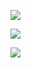 <p><a href="https://codeclimate.com/github/codeclimate/codeclimate/maintainability"><img src="https://api.codeclimate.com/v1/badges/a99a88d28ad37a79dbf6/maintainability" /></a></p>
<p><a href="https://travis-ci.org/sdemikhov/python-project-lvl1"><img src="https://travis-ci.org/sdemikhov/python-project-lvl1.svg?branch=master" /></a></p>
<p><a href="https://asciinema.org/a/5Kqdn4VAYFzkBR8mfEUrOwR1t" target="_blank"><img src="https://asciinema.org/a/5Kqdn4VAYFzkBR8mfEUrOwR1t.svg" /></a></p>
